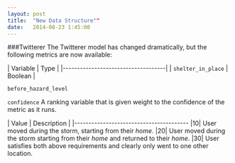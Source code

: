 ```yaml
---
layout: post
title:  "New Data Structure""
date:   2014-08-23 1:45:00
---
```





###Twitterer
The Twitterer model has changed dramatically, but the following metrics are now available:


| Variable					| Type		|
|------------------------------------|
| ```shelter_in_place```	| Boolean |



```before_hazard_level```



```confidence```
A ranking variable that is given weight to the confidence of the metric as it runs.

| Value			| Description |
|----------------------------------------
|10| User moved during the storm, starting from their _home_.
|20| User moved during the storm starting from their _home_ and returned to their _home_.
|30| User satisfies both above requirements and clearly only went to one other location.